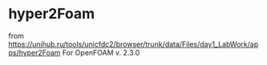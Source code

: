 # hyper2Foam
from https://unihub.ru/tools/unicfdc2/browser/trunk/data/Files/day1_LabWork/apps/hyper2Foam
For OpenFOAM v. 2.3.0
